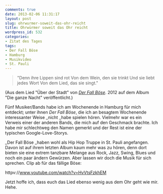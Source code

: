 ```yaml
---
comments: true
date: 2013-02-06 11:31:17
layout: post
slug: ohrwurmer-soweit-das-ohr-reicht
title: Ohrwürmer soweit das Ohr reicht
wordpress_id: 532
categories:
- Zitat des Tages
tags:
- Der Fall Böse
- Hamburg
- Musikvideo
- St. Pauli
---
```


> "Denn ihre Lippen sind rot
Von dem Wein, den sie trinkt
Und sie liebt jedes Wort
Von dem Lied, das sie singt."


(Aus dem Lied "Über der Stadt" von [_Der Fall Böse_](http://www.derfallboese.de/wordpress/). 2012 auf dem Album "Die ganze Nacht" veröffentlicht.)
<!-- more -->
Fünf Musiker/Bands habe ich am Wochenende in Hamburg für mich entdeckt; unter ihnen _Der Fall Böse_, die ich an besagtem Wochenende interessanter Weise _nicht _habe spielen hören. Vielmehr war es ein Verweis einer der anderen Bands, die mich auf den Geschmack brachte. Ich habe mir schlechtweg den Namen gemerkt und der Rest ist eine der typischen Google-Love-Storys.

_Der Fall Böse _haben wohl als Hip Hop Truppe in St. Pauli angefangen. Davon ist auf ihrem letzten Album kaum mehr was zu hören, denn dort bieten sie eine extrem tanzbare Melange aus Rock, Jazz, Swing, Blues und noch ein paar ändern Gewürzen. Aber lassen wir doch die Musik für sich sprechen. Clip ab für das fällige Böse:


httpv://www.youtube.com/watch?v=HvVtsFzkhEM




Jetzt hoffe ich, dass euch das Lied ebenso wenig aus dem Ohr geht wie mir. Hehe.
